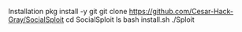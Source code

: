  Installation
 pkg install -y git
 git clone https://github.com/Cesar-Hack-Gray/SocialSploit
 cd SocialSploit
 ls
 bash install.sh
 ./Sploit

